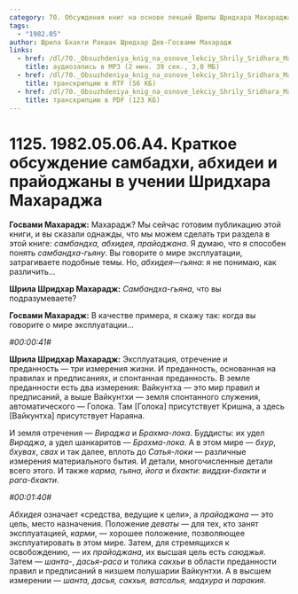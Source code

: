 ```yaml
---
category: 70. Обсуждения книг на основе лекций Шрилы Шридхара Махараджа
tags:
  - "1982.05"
author: Шрила Бхакти Ракшак Шридхар Дев-Госвами Махарадж
links:
  - href: /dl/70._Obsuzhdeniya_knig_na_osnove_lekciy_Shrily_Sridhara_Maharaja/1125_1982.05.06.A4_SridharMj_Kratkoe_obsuzhdenie_sambadhi_abhidei_i_prajodzhany_v_uchenii_Shridhara_Maharadzha.mp3
    title: аудиозапись в MP3 (2 мин. 39 сек., 3,0 МБ)
  - href: /dl/70._Obsuzhdeniya_knig_na_osnove_lekciy_Shrily_Sridhara_Maharaja/1125_1982.05.06.A4_SridharMj_Kratkoe_obsuzhdenie_sambadhi_abhidei_i_prajodzhany_v_uchenii_Shridhara_Maharadzha.rtf
    title: транскрипцию в RTF (56 КБ)
  - href: /dl/70._Obsuzhdeniya_knig_na_osnove_lekciy_Shrily_Sridhara_Maharaja/1125_1982.05.06.A4_SridharMj_Kratkoe_obsuzhdenie_sambadhi_abhidei_i_prajodzhany_v_uchenii_Shridhara_Maharadzha.pdf
    title: транскрипцию в PDF (123 КБ)
---
```


# 1125. 1982.05.06.A4. Краткое обсуждение самбадхи, абхидеи и прайоджаны в учении Шридхара Махараджа

**Госвами Махарадж:** Махарадж? Мы сейчас готовим публикацию этой книги, и вы сказали однажды, что мы можем сделать три раздела в этой книге: *самбандха, абхидея, прайоджана*. Я думаю, что я способен понять *самбандха-гьяну*. Вы говорите о мире эксплуатации, затрагиваете подобные темы. Но, *абхидея*—*гьяна*: я не понимаю, как различить…

**Шрила Шридхар Махарадж:** *Самбандха-гьяна*, что вы подразумеваете?

**Госвами Махарадж:** В качестве примера, я скажу так: когда вы говорите о мире эксплуатации…

*#00:00:41#*

**Шрила Шридхар Махарадж:** Эксплуатация, отречение и преданность — три измерения жизни. И преданность, основанная на правилах и предписаниях, и спонтанная преданность. В земле преданности есть два измерения: Вайкунтха — это мир правил и предписаний, а выше Вайкунтхи — земля спонтанного служения, автоматического — Голока. Там [Голока] присутствует Кришна, а здесь [Вайкунтха] присутствует Нараяна.

И земля отречения — *Вираджа* и *Брахма-лока*. Буддисты: их удел *Вираджа*, а удел шанкаритов — *Брахма-лока*. А в этом мире — *бхур*, *бхувах*, *свах* и так далее, вплоть до *Сатья-локи* — различные измерения материального бытия. И детали, многочисленные детали всего этого. И также *карма, гьяна, йога* и *бхакти*: *виддхи-бхакти* и *рага-бхакти*.

*#00:01:40#*

*Абхидея* означает «средства, ведущие к цели», а *прайоджана* — это цель, место назначения. Положение *деваты* — для тех, кто занят эксплуатацией, *карми*, — хорошее положение, позволяющее эксплуатировать в этом мире. Затем, для стремящихся к освобождению, — их *прайоджана,* их высшая цель есть *саюджья*. Затем — *шанта-*, *дасья-раса* и толика *сакхьи* в области преданности правил и предписаний в низшем полушарии Вайкунтхи. А в высшем измерении — *шанта, дасья, сакхья, ватсалья, мадхура* и *паракия*.

